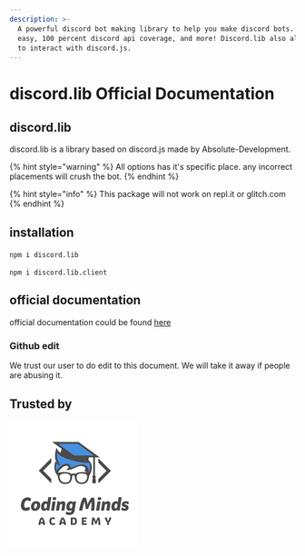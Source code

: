 ```yaml
---
description: >-
  A powerful discord bot making library to help you make discord bots. Super
  easy, 100 percent discord api coverage, and more! Discord.lib also allows you
  to interact with discord.js.
---
```


# discord.lib Official Documentation

## discord.lib

discord.lib is a library based on discord.js made by Absolute-Development.

{% hint style="warning" %}
All options has it's specific place. any incorrect placements will crush the bot.
{% endhint %}

{% hint style="info" %}
This package will not work on repl.it or glitch.com
{% endhint %}

## installation

`npm i discord.lib`

`npm i discord.lib.client`

## official documentation

official documentation could be found [here](https://absolute-develop.gitbook.io/discord-lib)

### Github edit

We trust our user to do edit to this document. We will take it away if people are abusing it.

## Trusted by

![Coding Minds Academy](.gitbook/assets/download-1.png)

